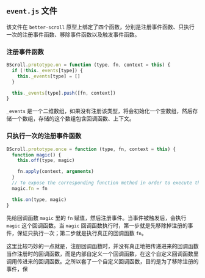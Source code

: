 ## `event.js` 文件

该文件在 `better-scroll` 原型上绑定了四个函数，分别是注册事件函数、只执行一次的注册事件函数、移除事件函数以及触发事件函数。

### 注册事件函数

```js
BScroll.prototype.on = function (type, fn, context = this) {
  if (!this._events[type]) {
    this._events[type] = []
  }

  this._events[type].push([fn, context])
}
```

`_events` 是一个二维数组，如果没有注册该类型，将会初始化一个空数组，然后存储一个数组，存储的这个数组包含回调函数、上下文。

### 只执行一次的注册事件函数

```js
BScroll.prototype.once = function (type, fn, context = this) {
  function magic() {
    this.off(type, magic)

    fn.apply(context, arguments)
  }
  // To expose the corresponding function method in order to execute the off method
  magic.fn = fn

  this.on(type, magic)
}
```

先给回调函数 `magic` 里的 `fn` 赋值，然后注册事件。当事件被触发后，会执行 `magic` 这个回调函数。当 `magic` 回调函数执行时，第一步就是先移除掉注册的事件，保证只执行一次；第二步就是执行真正的回调函数 `fn`。

这里比较巧妙的一点就是，注册回调函数时，并没有真正地把传递进来的回调函数当作注册时的回调函数，而是内部自定义一个回调函数，在这个自定义回调函数里调用传进来的回调函数。之所以套了一个自定义回调函数，目的是为了移除注册的事件，保

